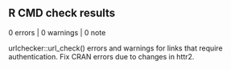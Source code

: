 ## R CMD check results

0 errors | 0 warnings | 0 note

urlchecker::url_check() errors and warnings for links that require authentication.
Fix CRAN errors due to changes in httr2.

